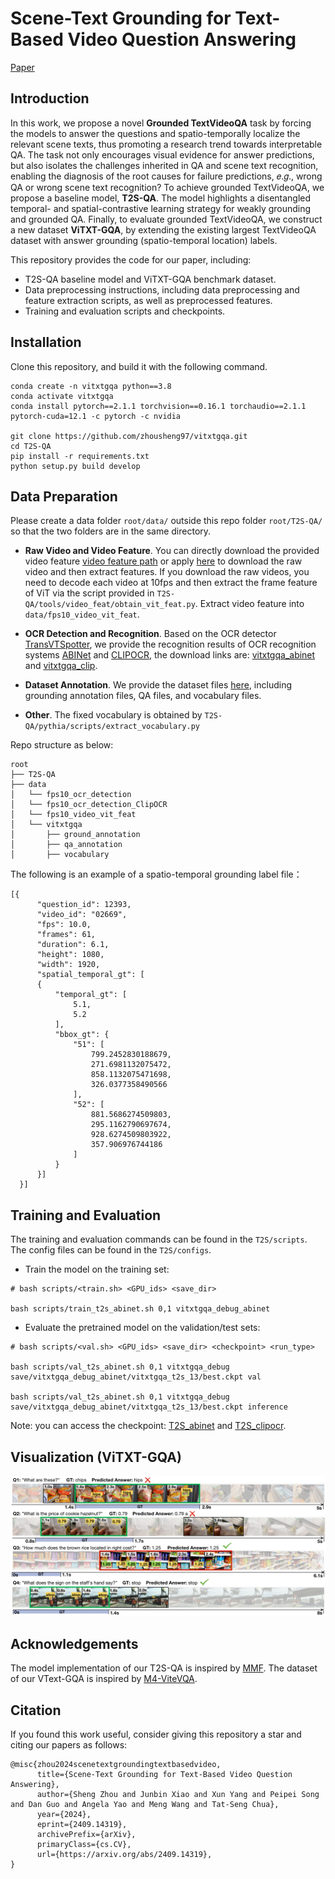 # Scene-Text Grounding for Text-Based Video Question Answering

[Paper](https://example.com)


## Introduction
In this work, we propose a novel **Grounded TextVideoQA** task by forcing the models to answer the questions and spatio-temporally localize the relevant scene texts, thus promoting a research trend towards interpretable QA. The task not only encourages visual evidence for answer predictions, but also isolates the challenges inherited in QA and scene text recognition, enabling the diagnosis of the root causes for failure predictions, 𝑒.𝑔., wrong QA or wrong scene text recognition? To achieve grounded TextVideoQA, we propose a baseline model, **T2S-QA**. The model highlights a disentangled temporal- and spatial-contrastive learning strategy for weakly grounding and grounded QA. Finally, to evaluate grounded TextVideoQA, we construct a new dataset **ViTXT-GQA**, by extending the existing largest TextVideoQA dataset with answer grounding (spatio-temporal location) labels. 

This repository provides the code for our paper, including:

- T2S-QA baseline model and ViTXT-GQA benchmark dataset.
- Data preprocessing instructions, including data preprocessing and feature extraction scripts, as well as preprocessed features.
- Training and evaluation scripts and checkpoints.


## Installation
Clone this repository, and build it with the following command.

```
conda create -n vitxtgqa python==3.8
conda activate vitxtgqa
conda install pytorch==2.1.1 torchvision==0.16.1 torchaudio==2.1.1 pytorch-cuda=12.1 -c pytorch -c nvidia

git clone https://github.com/zhousheng97/vitxtgqa.git
cd T2S-QA
pip install -r requirements.txt
python setup.py build develop
```

## Data Preparation
Please create a data folder ```root/data/``` outside this repo folder ```root/T2S-QA/``` so that the two folders are in the same directory.

* **Raw Video and Video Feature**.
You can directly download the provided video feature [video feature path](https://drive.google.com/file/d/1v7_0eiGtoDMt5kwz1jsPZ25Bo_8hXNjj/view?usp=drive_link) or apply [here](https://github.com/bytedance/VTVQA) to download the raw video and then extract features. If you download the raw videos, you need to decode each video at 10fps and then extract the frame feature of ViT via the script provided in ```T2S-QA/tools/video_feat/obtain_vit_feat.py```. Extract video feature into ```data/fps10_video_vit_feat```.

* **OCR Detection and Recognition**.
Based on the OCR detector [TransVTSpotter](https://github.com/weijiawu/TransVTSpotter), we provide the recognition results of OCR recognition systems [ABINet](https://github.com/FangShancheng/ABINet) and [CLIPOCR](https://github.com/wzx99/CLIPOCR), the download links are: 
[vitxtgqa_abinet](https://drive.google.com/file/d/1MNgnMgON38iiWbKGMwFVKtuQiorC4UyG/view?usp=drive_link) and [vitxtgqa_clip](https://drive.google.com/file/d/1h3L9CN_Z0ihrmKsNruXf3UnF2rjulXik/view?usp=drive_link).

* **Dataset Annotation**.
We provide the dataset files [here](https://drive.google.com/drive/folders/1JOOifZJOk6pvqHE2MDjpyVi4BcahfKge?usp=drive_link), including grounding annotation files, QA files, and vocabulary files.

* **Other**. The fixed vocabulary is obtained by ```T2S-QA/pythia/scripts/extract_vocabulary.py```

Repo structure as below:
```
root
├── T2S-QA
├── data
│   └── fps10_ocr_detection
│   └── fps10_ocr_detection_ClipOCR
│   └── fps10_video_vit_feat
│   └── vitxtgqa
│       ├── ground_annotation
│       ├── qa_annotation
│       ├── vocabulary
```

The following is an example of a spatio-temporal grounding label  file：
```
[{
      "question_id": 12393,
      "video_id": "02669",
      "fps": 10.0,
      "frames": 61,
      "duration": 6.1,
      "height": 1080,
      "width": 1920,
      "spatial_temporal_gt": [
      {
          "temporal_gt": [
              5.1,
              5.2
          ],
          "bbox_gt": {
              "51": [
                  799.2452830188679,
                  271.6981132075472,
                  858.1132075471698,
                  326.0377358490566
              ],
              "52": [
                  881.5686274509803,
                  295.1162790697674,
                  928.6274509803922,
                  357.906976744186
              ]
          }
      }]
  }]
```

## Training and Evaluation
The training and evaluation commands can be found in the ```T2S/scripts```. The config files can be found in the ```T2S/configs```.

* Train the model on the training set:
```
# bash scripts/<train.sh> <GPU_ids> <save_dir>

bash scripts/train_t2s_abinet.sh 0,1 vitxtgqa_debug_abinet
```

* Evaluate the pretrained model on the validation/test sets:
```
# bash scripts/<val.sh> <GPU_ids> <save_dir> <checkpoint> <run_type>

bash scripts/val_t2s_abinet.sh 0,1 vitxtgqa_debug save/vitxtgqa_debug_abinet/vitxtgqa_t2s_13/best.ckpt val

bash scripts/val_t2s_abinet.sh 0,1 vitxtgqa_debug save/vitxtgqa_debug_abinet/vitxtgqa_t2s_13/best.ckpt inference
```
Note: you can access the checkpoint: [T2S_abinet](https://drive.google.com/file/d/1ye-E9L_9HbHiPDLRCpRYpwLdpyjP339q/view?usp=drive_link) and [T2S_clipocr](https://drive.google.com/file/d/1YjFLcCemcD-KVBqTojVre3YZzHQCnFQK/view?usp=drive_link).

## Visualization (ViTXT-GQA)
<p align="center">
  <img src="https://github.com/zhousheng97/ViTXT-GQA/blob/main/image.png" alt="Visualization">
</p>


## Acknowledgements
The model implementation of our T2S-QA is inspired by [MMF](https://github.com/facebookresearch/mmf).  The dataset of our VText-GQA is inspired by [M4-ViteVQA](https://github.com/bytedance/VTVQA). 

## Citation
If you found this work useful, consider giving this repository a star and citing our papers as follows:

```
@misc{zhou2024scenetextgroundingtextbasedvideo,
      title={Scene-Text Grounding for Text-Based Video Question Answering}, 
      author={Sheng Zhou and Junbin Xiao and Xun Yang and Peipei Song and Dan Guo and Angela Yao and Meng Wang and Tat-Seng Chua},
      year={2024},
      eprint={2409.14319},
      archivePrefix={arXiv},
      primaryClass={cs.CV},
      url={https://arxiv.org/abs/2409.14319}, 
}
```
